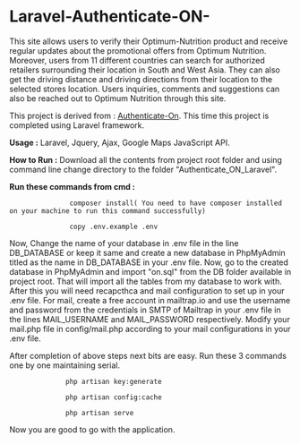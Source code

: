 # Laravel-Authenticate-ON-

This site allows users to verify their Optimum-Nutrition product and receive regular updates about the promotional offers from Optimum Nutrition. Moreover, users from 11 different
countries can search for authorized retailers surrounding their location in South and West Asia. They can also get the driving distance and driving directions from their location to
the selected stores location. Users inquiries, comments and suggestions can also be reached out to Optimum Nutrition through this site.

This project is derived from : [Authenticate-On](https://authenticateon.com/). This time this project is completed using Laravel framework.

__Usage :__ Laravel, Jquery, Ajax, Google Maps JavaScript API.

__How to Run :__ Download all the contents from project root folder and using command line change directory to the folder "Authenticate_ON_Laravel". 

__Run these commands from cmd :__ 
                  
                   composer install( You need to have composer installed on your machine to run this command successfully)
                  
                   copy .env.example .env

Now, Change the name of your database in .env file in the line DB_DATABASE or keep it same and create a new database in PhpMyAdmin titled as the name in DB_DATABASE in your .env file. Now, go to the created database in PhpMyAdmin and import "on.sql" from the DB folder available in project root. That will import all the tables from my database to work with. After this you will need recapcthca and mail configuration to set up in your .env file. For mail, create a free account in mailtrap.io and use the username and password from the credentials in SMTP of Mailtrap  in your .env file in the lines MAIL_USERNAME and MAIL_PASSWORD respectively. Modify your mail.php file in config/mail.php according to your mail configurations in your .env file.

After completion of above steps next bits are easy. Run these 3 commands one by one maintaining serial.
                  
                  php artisan key:generate
                   
                  php artisan config:cache
                  
                  php artisan serve

Now you are good to go with the application.
